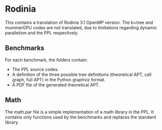 <h1>Rodinia </h1>

This contains a translation of Rodinia 3.1 OpenMP version. The b+tree and mummerGPU codes are not translated, due to limitations regarding dynamic parallelism and the PPL respectively.

<h2>Benchmarks </h2>
For each benchmark, the folders contain:

- The PPL source codes.
- A definition of the three possible tree definitions (theoretical APT, call graph, full APT) in the Python graphviz format.
- A PDF file of the generated theoretical APT.

<h2>Math </h2>
The math.par file is a simple implementation of a math library in the PPL. It contains only functions used by the benchmarks and replaces the standard library.